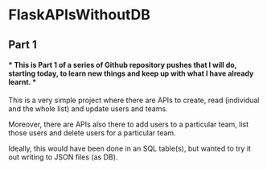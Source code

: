 # FlaskAPIsWithoutDB

## Part 1

#### * This is Part 1 of a series of Github repository pushes that I will do, starting today, to learn new things and keep up with what I have already learnt. *

This is a very simple project where there are APIs to create, read (individual and the whole list) and update users and teams.

Moreover, there are APIs also there to add users to a particular team, list those users and delete users for a particular team.

Ideally, this would have been done in an SQL table(s), but wanted to try it out writing to JSON files (as DB).
